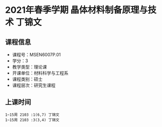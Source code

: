 # 2021年春季学期 晶体材料制备原理与技术 丁锦文






## 课程信息

- 课程号：MSEN6007P.01
- 学分：3
- 教学类型：理论课
- 开课单位：材料科学与工程系
- 课程类别：硕士
- 课程层次：研究生课程

## 上课时间

```
1~15周 2103 :1(6,7) 丁锦文
1~15周 2103 :3(3,4) 丁锦文
```


